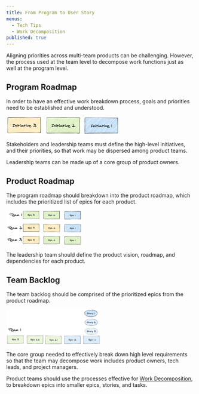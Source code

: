 ```yaml
---
title: From Program to User Story
menus:
  - Tech Tips
  - Work Decomposition
published: true
---
```


Aligning priorities across multi-team products can be challenging. However, the process used at the team level to decompose work
functions just as well at the program level.

## Program Roadmap

In order to have an effective work breakdown process, goals and priorities need
to be established and understood.

<img src="../images/program-roadmap.png" width="60%">

Stakeholders and leadership teams must define the high-level initiatives, and
their priorities, so that work may be dispersed among product teams.

Leadership teams can be made up of a core group of product owners.

## Product Roadmap

The program roadmap should breakdown into the product roadmap, which includes
the prioritized list of epics for each product.

<img src="../images/product-vision.png" width="40%">

The leadership team should define the product vision, roadmap, and dependencies
for each product.

## Team Backlog

The team backlog should be comprised of the prioritized epics from the product roadmap.

<img src="../images/feature-backlog.png" width="50%">

The core group needed to effectively break down high level requirements so that
the team may decompose work includes product owners,
tech leads, and project managers.

Product teams should use the processes effective for
[Work Decomposition](././work-decomposition/work-breakdown.html), to breakdown
epics into smaller epics, stories, and tasks.
